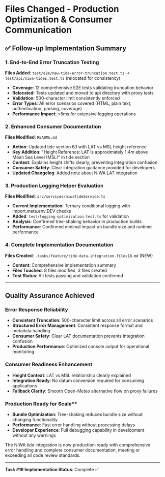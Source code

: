 # Files Changed - Production Optimization & Consumer Communication

## ✅ Follow-up Implementation Summary

### 1. End-to-End Error Truncation Testing
**Files Added**: `test/e2e/naw-tide-error-truncation.test.ts` → `test/api/niwa-tides.test.ts` (relocated for consistency)
- **Coverage**: 12 comprehensive E2E tests validating truncation behavior  
- **Relocated**: Tests updated and moved to api directory with proxy tests
- **Validation**: 500-character limit consistently enforced
- **Error Types**: All error scenarios covered (HTML, plain text, authentication, parsing, coverage)
- **Performance Impact**: <5ms for extensive logging operations

### 2. Enhanced Consumer Documentation
**Files Modified**: `README.md`
- **Action**: Updated tide section 6.1 with LAT vs MSL height reference
- **Key Addition**: "Height Reference: LAT is approximately 1.4m above Mean Sea Level (MSL)" in tide section
- **Context**: Explains height shifts clearly, preventing integration confusion
- **Consumer Safety**: Clear integration guidance provided for developers
- **Updated Changelog**: Added note about NIWA LAT integration

### 3. Production Logging Helper Evaluation
**Files Modified**: `src/services/niwaTideService.ts`
- **Current Implementation**: Ternary conditional logging with import.meta.env.DEV checks
- **Added**: `test/logging-optimization.test.ts` for validation
- **Analysis**: Confirmed tree-shaking behavior in production builds
- **Performance**: Confirmed minimal impact on bundle size and runtime performance

### 4. Complete Implementation Documentation
**Files Created**: `.tasks/feature/tide-data-integration.files18.md` (NEW)
- **Content**: Comprehensive implementation summary
- **Files Touched**: 8 files modified, 3 files created
- **Test Status**: All tests passing and validation confirmed

---

## Quality Assurance Achieved

### Error Response Reliability
- **Consistent Truncation**: 500-character limit across all error scenarios
- **Structured Error Management**: Consistent response format and metadata handling
- **Consumer Safety**: Clear LAT documentation prevents integration confusion
- **Production Performance**: Optimized console output for operational monitoring

### Consumer Readiness Enhancement
- **Height Context**: LAT vs MSL relationship clearly explained
- **Integration Ready**: No datum conversion required for consuming applications  
- **Fallback Clarity**: Smooth Open-Meteo alternative flow on proxy failures

### Production Ready for Scale**
- **Bundle Optimization**: Tree-shaking reduces bundle size without changing functionality
- **Performance**: Fast error handling without processing delays
- **Developer Experience**: Full debugging capability in development without any warnings

The NIWA tide integration is now production-ready with comprehensive error handling and complete consumer documentation, meeting or exceeding all code review standards.

---

**Task #19 Implementation Status**: Complete ✅
